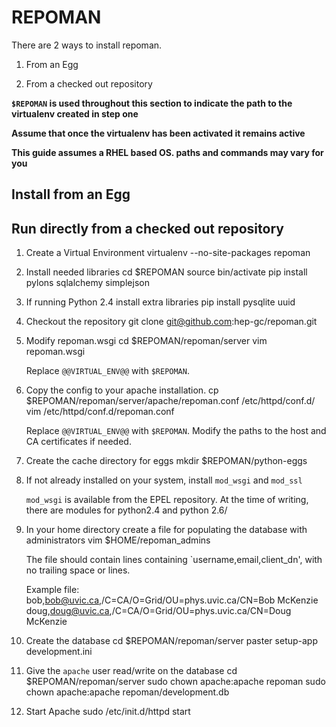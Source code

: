 # REPOMAN

There are 2 ways to install repoman.

1.  From an Egg

1.  From a checked out repository

**`$REPOMAN` is used throughout this section to indicate the path to the virtualenv created in step one**

**Assume that once the virtualenv has been activated it remains active**

**This guide assumes a RHEL based OS.  paths and commands may vary for you**


## Install from an Egg



## Run directly from a checked out repository

1.  Create a Virtual Environment
        virtualenv --no-site-packages repoman

1.  Install needed libraries
        cd $REPOMAN
        source bin/activate
        pip install pylons sqlalchemy simplejson

1.  If running Python 2.4 install extra libraries
        pip install pysqlite uuid

1.  Checkout the repository
        git clone git@github.com:hep-gc/repoman.git

1.  Modify repoman.wsgi
        cd $REPOMAN/repoman/server
        vim repoman.wsgi

    Replace `@@VIRTUAL_ENV@@` with `$REPOMAN`.

1.  Copy the  config to your apache installation.
        cp $REPOMAN/repoman/server/apache/repoman.conf /etc/httpd/conf.d/
        vim /etc/httpd/conf.d/repoman.conf

    Replace `@@VIRTUAL_ENV@@` with `$REPOMAN`.
    Modify the paths to the host and CA certificates if needed.

1.  Create the cache directory for eggs
        mkdir $REPOMAN/python-eggs

1.  If not already installed on your system, install `mod_wsgi` and `mod_ssl`

    `mod_wsgi` is available from the EPEL repository.  At the time of writing, there are modules for python2.4 and python 2.6/

1.  In your home directory create a file for populating the database with administrators
        vim  $HOME/repoman_admins

    The file should contain lines containing `username,email,client_dn', with no trailing space or lines.

    Example file:
        bob,bob@uvic.ca,/C=CA/O=Grid/OU=phys.uvic.ca/CN=Bob McKenzie
        doug,doug@uvic.ca,/C=CA/O=Grid/OU=phys.uvic.ca/CN=Doug McKenzie

1. Create the database
        cd $REPOMAN/repoman/server
        paster setup-app development.ini

1. Give the `apache` user read/write on the database
        cd $REPOMAN/repoman/server
        sudo chown apache:apache repoman
        sudo chown apache:apache repoman/development.db

1. Start Apache
        sudo /etc/init.d/httpd start

